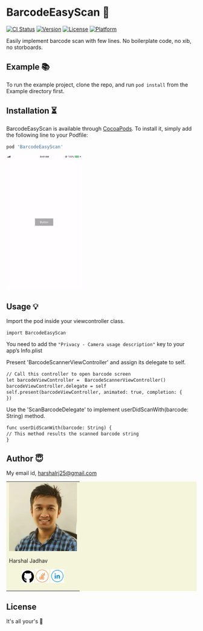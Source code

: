 # BarcodeEasyScan  :loudspeaker:

[![CI Status](https://img.shields.io/travis/harshalrj25/BarcodeEasyScan.svg?style=flat)](https://travis-ci.org/harshalrj25/BarcodeEasyScan)
[![Version](https://img.shields.io/cocoapods/v/BarcodeEasyScan.svg?style=flat)](https://cocoapods.org/pods/BarcodeEasyScan)
[![License](https://img.shields.io/cocoapods/l/BarcodeEasyScan.svg?style=flat)](https://cocoapods.org/pods/BarcodeEasyScan)
[![Platform](https://img.shields.io/cocoapods/p/BarcodeEasyScan.svg?style=flat)](https://cocoapods.org/pods/BarcodeEasyScan)

Easily implement barcode scan with few lines. No boilerplate code, no xib, no storboards.

## Example :books:

To run the example project, clone the repo, and run `pod install` from the Example directory first.

## Installation :hourglass_flowing_sand:

BarcodeEasyScan is available through [CocoaPods](https://cocoapods.org). To install
it, simply add the following line to your Podfile:

```ruby
pod 'BarcodeEasyScan'
```
![alt text](https://github.com/harshalrj25/MasterAssetsRepo/blob/master/barcode.gif "Barcode")

## Usage :bulb:

Import the pod inside your viewcontroller class.
```
import BarcodeEasyScan
```
You need to add the  ``` "Privacy - Camera usage description" ``` key to your app’s Info.plist

Present 'BarcodeScannerViewController' and assign its delegate to self.
```
// Call this controller to open barcode screen
let barcodeViewController =  BarcodeScannerViewController()
barcodeViewController.delegate = self
self.present(barcodeViewController, animated: true, completion: {
})
```
Use the 'ScanBarcodeDelegate' to implement userDidScanWith(barcode: String) method.
```
func userDidScanWith(barcode: String) {
// This method results the scanned barcode string
}
```

## Author :innocent:

My email id, harshalrj25@gmail.com

<table style="background-color:#F5F5DC">
<tr>
<td>
<img src="https://github.com/harshalrj25/MasterAssetsRepo/blob/master/myAvatar.jpg" width="180"/>

Harshal Jadhav

<p align="center">
<a href = "https://github.com/harshalrj25"><img src = "https://github.com/harshalrj25/MasterAssetsRepo/blob/master/gitHubLogo.png" width="32" height = "33"/></a>
<a href = "https://stackoverflow.com/users/7882093/harshal-jadhav?tab=profile"><img src = "https://github.com/harshalrj25/MasterAssetsRepo/blob/master/stackoverflow svg icon.svg" width="36" height="36"/></a>
<a href = "https://www.linkedin.com/in/harshal-jadhav-298ba416a/"><img src = "https://github.com/harshalrj25/MasterAssetsRepo/blob/master/linkedInLogo.svg" width="36" height="36"/></a>
</p>
</td>
</tr> 
</table>

## License


It's all your's :gift: 
